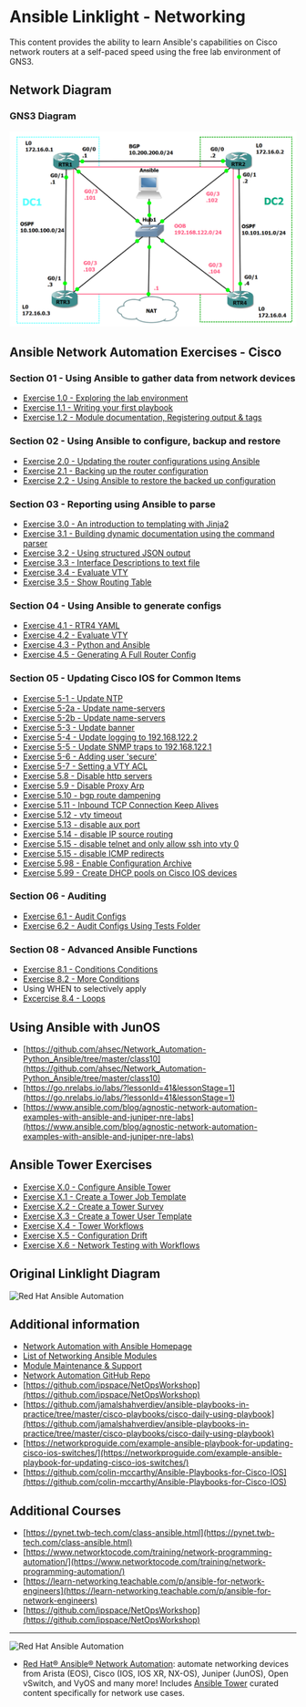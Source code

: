 # Ansible Linklight - Networking

This content provides the ability to learn Ansible's capabilities on Cisco network routers at a self-paced speed using the free lab environment of GNS3.

## Network Diagram
### GNS3 Diagram
![Red Hat Network Diagram for GNS3](../../images/NetworkDiagram-GNS3.png)

## Ansible Network Automation Exercises - Cisco 

### Section 01 - Using Ansible to gather data from network devices
- [Exercise 1.0 - Exploring the lab environment](./exercises/1-0-explore)
- [Exercise 1.1 - Writing your first playbook](./exercises/1-1-first-playbook)
- [Exercise 1.2 - Module documentation, Registering output & tags](./exercises/1-2-playbook-basics)

### Section 02 - Using Ansible to configure, backup and restore
- [Exercise 2.0 - Updating the router configurations using Ansible](./exercises/2-0-config)
- [Exercise 2.1 - Backing up the router configuration](./exercises/2-1-backup/)
- [Exercise 2.2 - Using Ansible to restore the backed up configuration](./exercises/2-2-restore)

### Section 03 - Reporting using Ansible to parse 
- [Exercise 3.0 - An introduction to templating with Jinja2](./exercises/3-0-templates)
- [Exercise 3.1 - Building dynamic documentation using the command parser](./exercises/3-1-parser/)
- [Exercise 3.2 - Using structured JSON output](./exercises/3-2-json/)
- [Exercise 3.3 - Interface Descriptions to text file](https://github.com/colin-mccarthy/ansible-playbooks-for-cisco-ios/blob/master/register_2_text.yml)
- [Exercise 3.4 - Evaluate VTY](https://github.com/colin-mccarthy/ansible-playbooks-for-cisco-ios/blob/master/gather_vty.yml)
- [Exercise 3.5 - Show Routing Table](https://www.reddit.com/r/networking/comments/6ljtpo/bossing_cisco_around_with_ansible/)
### Section 04 - Using Ansible to generate configs
- [Exercise 4.1 - RTR4 YAML](https://github.com/ipspace/ansible-exercises/tree/master/Jinja2/refactor-data-model)
- [Exercise 4.2 - Evaluate VTY](https://github.com/ahsec/Network_Automation-Python_Ansible/tree/master/class6)
- [Exercise 4.3 - Python and Ansible](https://github.com/ahsec/Network_Automation-Python_Ansible/tree/master/class5)
- [Exercise 4.5 - Generating A Full Router Config](http://ansible.redhatgov.io/standard/network/exercise1.4.html)
### Section 05 - Updating Cisco IOS for Common Items
- [Exercise 5-1 - Update NTP](./exercises/5-5-ntp.md)
- [Exercise 5-2a - Update name-servers](./exercises/5-5-nameservers.md)
- [Exercise 5-2b - Update name-servers](https://github.com/colin-mccarthy/ansible-playbooks-for-cisco-ios/blob/master/intent_dns.yml)
- [Exercise 5-3 - Update banner](https://github.com/colin-mccarthy/ansible-playbooks-for-cisco-ios/blob/master/config_banner.yml)
- [Exercise 5-4 - Update logging to 192.168.122.2](https://github.com/colin-mccarthy/ansible-playbooks-for-cisco-ios/blob/master/intent_logging.yml)
- [Exercise 5-5 - Update SNMP traps to 192.168.122.1](https://github.com/colin-mccarthy/ansible-playbooks-for-cisco-ios/blob/master/intent_snmp.yml)
- [Exercise 5-6 -  Adding user 'secure'](https://github.com/colin-mccarthy/ansible-playbooks-for-cisco-ios/blob/master/remove_user.yml)
- [Exercise 5-7 - Setting a VTY ACL](https://www.reddit.com/r/networking/comments/6ljtpo/bossing_cisco_around_with_ansible/)
- [Exercise 5.8 - Disable http servers](./exercises/5-8-disablehttp.md)
- [Exercise 5.9 - Disable Proxy Arp](./exercises/5-9-proxyarp.md)
- [Exercise 5.10 - bgp route dampening](./exercises/5-9-proxyarp.md)
- [Exercise 5.11 - Inbound TCP Connection Keep Alives](./exercises/5-9-proxyarp.md)
- [Exercise 5.12 - vty timeout](./exercises/5-9-proxyarp.md)
- [Exercise 5.13 - disable aux port](./exercises/5-9-proxyarp.md)
- [Exercise 5.14 - disable IP source routing](./exercises/5-9-proxyarp.md)
- [Exercise 5.15 - disable telnet and only allow ssh into vty 0](./exercises/5-9-proxyarp.md)
- [Exercise 5.15 - disable ICMP redirects](./exercises/5-9-proxyarp.md)
- [Exercise 5.98 - Enable Configuration Archive](./exercises/5-9-archive)
- [Exercise 5.99 - Create DHCP pools on Cisco IOS devices](https://github.com/ipspace/ansible-examples/tree/master/DHCP-Pools)
### Section 06 - Auditing
- [Exercise 6.1 - Audit Configs](https://github.com/colin-mccarthy/ansible-playbooks-for-cisco-ios/blob/master/audit_configs/audit.yml)
- [Exercise 6.2 - Audit Configs Using Tests Folder](https://github.com/ipspace/ansible-examples/tree/master/Sample-Compliance-Check)
### Section 08 - Advanced Ansible Functions
- [Exercise 8.1 - Conditions Conditions](https://www.reddit.com/r/networking/comments/6ljtpo/bossing_cisco_around_with_ansible/)
- [Exercise 8.2 - More Conditions](https://www.linuxtechi.com/use-when-conditions-in-ansible-playbook/)
- Using WHEN to selectively apply 
- [Excercise 8.4 - Loops](https://github.com/ipspace/NetOpsWorkshop/tree/master/Ansible/Loops)

## Using Ansible with JunOS
- [https://github.com/ahsec/Network_Automation-Python_Ansible/tree/master/class10](https://github.com/ahsec/Network_Automation-Python_Ansible/tree/master/class10)
- [https://go.nrelabs.io/labs/?lessonId=41&lessonStage=1](https://go.nrelabs.io/labs/?lessonId=41&lessonStage=1)
- [https://www.ansible.com/blog/agnostic-network-automation-examples-with-ansible-and-juniper-nre-labs](https://www.ansible.com/blog/agnostic-network-automation-examples-with-ansible-and-juniper-nre-labs)

## Ansible Tower Exercises

- [Exercise X.0 - Configure Ansible Tower](./exercises/4-0-tower-setup)
- [Exercise X.1 - Create a Tower Job Template ](./exercises/4-1-tower-job-template)
- [Exercise X.2 - Create a Tower Survey ](./exercises/4-2-tower-survey)
- [Exercise X.3 - Create a Tower User Template ](./exercises/4-3-tower-user-template)
- [Exercise X.4 - Tower Workflows ](./exercises/4-4-tower-workflow)
- [Exercise X.5 - Configuration Drift ](./exercises/4-5-config-drift)
- [Exercise X.6 - Network Testing with Workflows ](./exercises/4-6-more-workflows)

## Original Linklight Diagram
![Red Hat Ansible Automation](../../images/network_diagram.png)

## Additional information
 - [Network Automation with Ansible Homepage](https://www.ansible.com/network-automation)
 - [List of Networking Ansible Modules](http://docs.ansible.com/ansible/latest/list_of_network_modules.html)
 - [Module Maintenance & Support](http://docs.ansible.com/ansible/latest/modules_support.html)
 - [Network Automation GitHub Repo](https://github.com/network-automation)
 - [https://github.com/ipspace/NetOpsWorkshop](https://github.com/ipspace/NetOpsWorkshop)
 - [https://github.com/jamalshahverdiev/ansible-playbooks-in-practice/tree/master/cisco-playbooks/cisco-daily-using-playbook](https://github.com/jamalshahverdiev/ansible-playbooks-in-practice/tree/master/cisco-playbooks/cisco-daily-using-playbook)
 - [https://networkproguide.com/example-ansible-playbook-for-updating-cisco-ios-switches/](https://networkproguide.com/example-ansible-playbook-for-updating-cisco-ios-switches/)
 - [https://github.com/colin-mccarthy/Ansible-Playbooks-for-Cisco-IOS](https://github.com/colin-mccarthy/Ansible-Playbooks-for-Cisco-IOS)
## Additional Courses 
- [https://pynet.twb-tech.com/class-ansible.html](https://pynet.twb-tech.com/class-ansible.html)
- [https://www.networktocode.com/training/network-programming-automation/](https://www.networktocode.com/training/network-programming-automation/)
- [https://learn-networking.teachable.com/p/ansible-for-network-engineers](https://learn-networking.teachable.com/p/ansible-for-network-engineers)
- [https://github.com/ipspace/NetOpsWorkshop](https://github.com/ipspace/NetOpsWorkshop)
---
![Red Hat Ansible Automation](../../images/networkautomation.png)

- [Red Hat® Ansible® Network Automation](https://www.ansible.com/networking): automate networking devices from Arista (EOS), Cisco (IOS, IOS XR, NX-OS), Juniper (JunOS), Open vSwitch, and VyOS and many more! Includes [Ansible Tower](https://www.ansible.com/tower) curated content specifically for network use cases.
<!--stackedit_data:
eyJoaXN0b3J5IjpbLTM4NzIyMzg1NywxOTg3MzUzODcxLC0xMj
g2MTkxMTc0LC0xMjcyNzI0MzIxLC0xNDkxODY1MzAyLDExNzA5
NTI5OTcsMTk5MzYyNjk1LDgyMTIwMTU0MiwtMTE0NzM2Njk0LC
0yMTA3ODk2NDE3LC05NTI1ODI3NjYsLTIyNzM4OTY0OCwxNzQ3
NzgzNDYxLDIwNjE4OTQwNTYsLTE3MjA0NjU3MjYsNjQzMjA0Nz
g4LC0xODI1NzMyMDg4LC0yMTM3NDA2NTA4LDEyNjk1NTk1MjYs
LTk3Njg5NjU3Ml19
-->